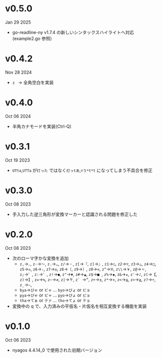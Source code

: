 v0.5.0
======
Jan 29 2025

- go-readline-ny v1.7.4 の新しいシンタックスハイライトへ対応 (example2.go 参照)

v0.4.2
======
Nov 28 2024

- `z ` → 全角空白を実装

v0.4.0
======
Oct 06 2024

- 半角カナモードを実装(Ctrl-Q)

v0.3.1
======
Oct 19 2023

- `UTta`,`UTTa` が`打った` ではなく`打っtあ`,`▽う*t*t` になってしまう不具合を修正

v0.3.0
======
Oct 08 2023

- 手入力した逆三角形が変換マーカーと認識される問題を修正した

v0.2.0
======
Oct 08 2023

- 次のローマ字かな変換を追加
    - `z,`→`‥`, `z-`→`～`, `z.`→`…`, `z/`→`・`, `z[`→`『`, `z]`→`』`,
        `z1`→`○`, `z2`→`▽`, `z3`→`△`, `z4`→`□`, `z5`→`◇`,
        `z6`→`☆`, `z7`→`◎`, `z8`→`〔`, `z9`→`〕`, `z0`→`∞`,
        `z^`→`※`, `z\\`→`￥`, `z@`→`〃`, `z;`→`゛`, `z:`→`゜`,
        `z!`→`●`, `z"`→`▼`, `z#`→`▲`, `z$`→`■ `, `z%`→`◆`,
        `z&`→`★`, `z'`→`♪`, `z(`→`【`, `z)`→`】`, `z=`→`≒`,
        `z~`→`≠`, `z|`→`〒`, ``z` ``→`“`, `z+`→`±`, `z*`→`×`,
        `z<`→`≦`, `z>`→`≧`, `z?`→`÷`, `z_`→`―`,
    - `bya`→`びゃ` or `ビャ` ... `byo`→`びょ` or `ビョ`
    - `pya`→`ぴゃ` or `ピャ` ... `pyo`→`ぴょ` or `ピョ`
    - `tha`→`てぁ` or `テァ` ... `tho`→`てょ` or `テョ`
- 変換中の q で、入力済みの平仮名・片仮名を相互変換する機能を実装

v0.1.0
======
Oct 06 2023

- nyagos 4.4.14\_0 で使用された初期バージョン
